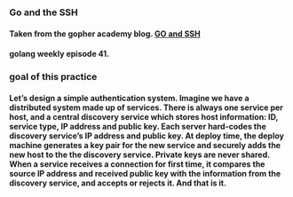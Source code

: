 ### Go and the  SSH

#### Taken from the gopher academy blog. [GO and SSH](https://blog.gopheracademy.com/go-and-ssh/?utm_source=golangweekly&utm_medium=email)


#### golang weekly episode 41.


### goal of this practice
#### Let’s design a simple authentication system. Imagine we have a distributed system made up of services. There is always one service per host, and a central discovery service which stores host information: ID, service type, IP address and public key. Each server hard-codes the discovery service’s IP address and public key. At deploy time, the deploy machine generates a key pair for the new service and securely adds the new host to the the discovery service. Private keys are never shared. When a service receives a connection for first time, it compares the source IP address and received public key with the information from the discovery service, and accepts or rejects it. And that is it.